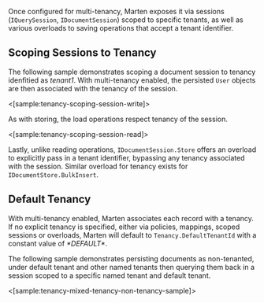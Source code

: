 <!--Title: Multi-Tenancy with Basic Store Operations-->

Once configured for multi-tenancy, Marten exposes it via sessions (`IQuerySession`, `IDocumentSession`) scoped to specific tenants, as well as various overloads to saving operations that accept a tenant identifier.

## Scoping Sessions to Tenancy

The following sample demonstrates scoping a document session to tenancy idenfitied as *tenant1*. With multi-tenancy enabled, the persisted `User` objects are then associated with the tenancy of the session.  

<[sample:tenancy-scoping-session-write]>

As with storing, the load operations respect tenancy of the session.

<[sample:tenancy-scoping-session-read]>

Lastly, unlike reading operations, `IDocumentSession.Store` offers an overload to explicitly pass in a tenant identifier, bypassing any tenancy associated with the session. Similar overload for tenancy exists for `IDocumentStore.BulkInsert`.

## Default Tenancy

With multi-tenancy enabled, Marten associates each record with a tenancy. If no explicit tenancy is specified, either via policies, mappings, scoped sessions or overloads, Marten will default to `Tenancy.DefaultTenantId` with a constant value of *\*DEFAULT\**.

The following sample demonstrates persisting documents as non-tenanted, under default tenant and other named tenants then querying them back in a session scoped to a specific named tenant and default tenant.

<[sample:tenancy-mixed-tenancy-non-tenancy-sample]> 
